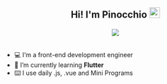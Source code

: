 <h2 align="center">Hi! I'm Pinocchio <img src="https://media.giphy.com/media/hvRJCLFzcasrR4ia7z/giphy.gif" width="24px" height="24px" /></h2>

<h6 align="center">
  <a href="https://leetcode-cn.com/u/pinocchioooo"><img src="https://img.shields.io/badge/LeetCode--lightgrey?style=social&logo=LeetCode" /></a>
</h6>

<ul>
  <li>💻 I’m a front-end development engineer</li>
  <li>🌱 I’m currently learning <b>Flutter</b></li>
  <li>⌨️ I use daily .js, .vue and Mini Programs</li>
</ul>
